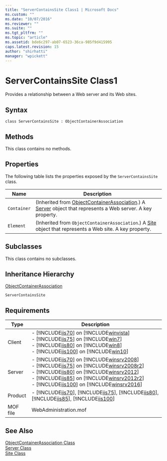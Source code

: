 ```yaml
---
title: "ServerContainsSite Class1 | Microsoft Docs"
ms.custom: ""
ms.date: "10/07/2016"
ms.reviewer: ""
ms.suite: ""
ms.tgt_pltfrm: ""
ms.topic: "article"
ms.assetid: bde6c297-ab07-6523-36ca-985f9d415995
caps.latest.revision: 15
author: "shirhatti"
manager: "wpickett"
---
```

# ServerContainsSite Class1
Provides a relationship between a Web server and its Web sites.  
  
## Syntax  
  
```vbs  
class ServerContainsSite : ObjectContainerAssociation  
```  
  
## Methods  
 This class contains no methods.  
  
## Properties  
 The following table lists the properties exposed by the `ServerContainsSite` class.  
  
|Name|Description|  
|----------|-----------------|  
|`Container`|(Inherited from [ObjectContainerAssociation](../wmi-provider/objectcontainerassociation-class.md).) A [Server](../wmi-provider/server-class.md) object that represents a Web server. A key property.|  
|`Element`|(Inherited from `ObjectContainerAssociation`.) A [Site](../wmi-provider/site-class.md) object that represents a Web site. A key property.|  
  
## Subclasses  
 This class contains no subclasses.  
  
## Inheritance Hierarchy  
 [ObjectContainerAssociation](../wmi-provider/objectcontainerassociation-class.md)  
  
 `ServerContainsSite`  
  
## Requirements  
  
|Type|Description|  
|----------|-----------------|  
|Client|-   [!INCLUDE[iis70](../wmi-provider/includes/iis70-md.md)] on [!INCLUDE[winvista](../wmi-provider/includes/winvista-md.md)]<br />-   [!INCLUDE[iis75](../wmi-provider/includes/iis75-md.md)] on [!INCLUDE[win7](../wmi-provider/includes/win7-md.md)]<br />-   [!INCLUDE[iis80](../wmi-provider/includes/iis80-md.md)] on [!INCLUDE[win8](../wmi-provider/includes/win8-md.md)]<br />-   [!INCLUDE[iis100](../wmi-provider/includes/iis100-md.md)] on [!INCLUDE[win10](../wmi-provider/includes/win10-md.md)]|  
|Server|-   [!INCLUDE[iis70](../wmi-provider/includes/iis70-md.md)] on [!INCLUDE[winsrv2008](../wmi-provider/includes/winsrv2008-md.md)]<br />-   [!INCLUDE[iis75](../wmi-provider/includes/iis75-md.md)] on [!INCLUDE[winsrv2008r2](../wmi-provider/includes/winsrv2008r2-md.md)]<br />-   [!INCLUDE[iis80](../wmi-provider/includes/iis80-md.md)] on [!INCLUDE[winsrv2012](../wmi-provider/includes/winsrv2012-md.md)]<br />-   [!INCLUDE[iis85](../wmi-provider/includes/iis85-md.md)] on [!INCLUDE[winsrv2012r2](../wmi-provider/includes/winsrv2012r2-md.md)]<br />-   [!INCLUDE[iis100](../wmi-provider/includes/iis100-md.md)] on [!INCLUDE[winsrv2016](../wmi-provider/includes/winsrv2016-md.md)]|  
|Product|-   [!INCLUDE[iis70](../wmi-provider/includes/iis70-md.md)], [!INCLUDE[iis75](../wmi-provider/includes/iis75-md.md)], [!INCLUDE[iis80](../wmi-provider/includes/iis80-md.md)], [!INCLUDE[iis85](../wmi-provider/includes/iis85-md.md)], [!INCLUDE[iis100](../wmi-provider/includes/iis100-md.md)]|  
|MOF file|WebAdministration.mof|  
  
## See Also  
 [ObjectContainerAssociation Class](../wmi-provider/objectcontainerassociation-class.md)   
 [Server Class](../wmi-provider/server-class.md)   
 [Site Class](../wmi-provider/site-class.md)
